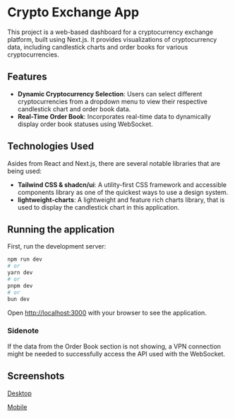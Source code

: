 # Crypto Exchange App

This project is a web-based dashboard for a cryptocurrency exchange platform, built using Next.js. It provides visualizations of cryptocurrency data, including candlestick charts and order books for various cryptocurrencies.

## Features

- **Dynamic Cryptocurrency Selection**: Users can select different cryptocurrencies from a dropdown menu to view their respective candlestick chart and order book data.
- **Real-Time Order Book**: Incorporates real-time data to dynamically display order book statuses using WebSocket.

## Technologies Used

Asides from React and Next.js, there are several notable libraries that are being used:
- **Tailwind CSS & shadcn/ui**: A utility-first CSS framework and accessible components library as one of the quickest ways to use a design system.
- **lightweight-charts**: A lightweight and feature rich charts library, that is used to display the candlestick chart in this application.

## Running the application

First, run the development server:

```bash
npm run dev
# or
yarn dev
# or
pnpm dev
# or
bun dev
```

Open [http://localhost:3000](http://localhost:3000) with your browser to see the application.

### Sidenote

If the data from the Order Book section is not showing, a VPN connection might be needed to successfully access the API used with the WebSocket.

## Screenshots
[Desktop](https://github.com/user-attachments/assets/b4dde0d8-f9cb-4297-9023-a2e467b28853)

[Mobile](https://github.com/user-attachments/assets/0f55468c-58ad-41b0-98b3-a8775d0014fd)